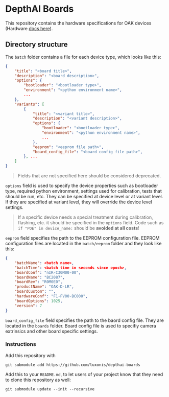 # DepthAI Boards

This repository contains the hardware specifications for OAK devices (Hardware [docs here](https://docs.luxonis.com/projects/hardware/en/latest/)).

## Directory structure

The `batch` folder contains a file for each device type, which looks like this:
```json
{
	"title": "<board title>",
	"description": "<board description>",
	"options": {
		"bootloader": "<bootloader type>",
		"environment": "<python environment name>",
		...
	},
	"variants": [
		{
			"title": "<variant title>",
			"description": "<variant description>",
			"options": {
				"bootloader": "<bootloader type>",
				"environment": "<python environment name>",
				...
			},
			"eeprom": "<eeprom file path>",
			"board_config_file": "<board config file path>",
		}, ...
	]
}
```
> Fields that are not specified here should be considered deprecated.

`options` field is used to specify the device properties such as bootloader type, required python environment, settings used for calibration, tests that should be run, etc. They can be specified at device level or at variant level. If they are specified at variant level, they will override the device level settings.

> If a specific device needs a special treatment during calibration, flashing, etc. it should be specified in the `options` field. Code such as `if "POE" in device_name:` should be __avoided at all costs__!

`eeprom` field specifies the path to the EEPROM configuration file. EEPROM configuration files are located in the `batch/eeprom` folder and they look like this:

```json
{
    "batchName": <batch name>,
    "batchTime": <batch time in seconds since epoch>,
    "boardConf": "nIR-C30M00-00",
    "boardName": "BC2087",
    "boardRev": "R0M0E0",
    "productName": "OAK-D-LR",
    "boardCustom": "",
    "hardwareConf": "F1-FV00-BC000",
    "boardOptions": 1025,
    "version": 7
}
```

`board_config_file` field specifies the path to the baord config file. They are located in the `boards` folder. Board config file is used to specifiy camera extrinsics and other board specific settings.


### Instructions
Add this repository with
```
git submodule add https://github.com/luxonis/depthai-boards
```

Add this to your `README.md`, to let users of your project know that they need to clone this repository as well:
```
git submodule update --init --recursive
```
